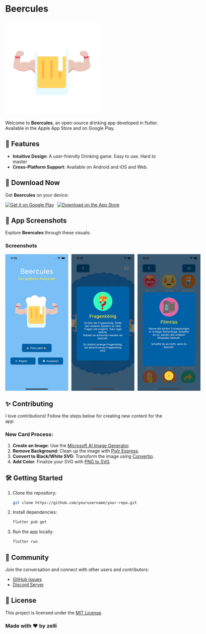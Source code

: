 # Beercules

<img src="assets/images/logo.png" alt="App logo" width="300" height="300">


Welcome to **Beercules**, an open-source drinking app developed in flutter. Available in the Apple App Store and on Google Play.

## 🚀 Features
- **Intuitive Design**: A user-friendly Drinking game. Easy to use. Hard to master
- **Cross-Platform Support**: Available on Android and iOS and Web.



## 📱 Download Now

Get **Beercules** on your device:

<div style="display: flex; gap: 10px;">
   <a href="https://play.google.com/store/apps/details?id=cc.zellner.beercules">
      <img src="https://upload.wikimedia.org/wikipedia/commons/7/78/Google_Play_Store_badge_EN.svg" alt="Get it on Google Play" width="200">
   </a>
   <a href="https://apps.apple.com/vn/app/beercules/id1469757352">
      <img src="https://developer.apple.com/assets/elements/badges/download-on-the-app-store.svg" alt="Download on the App Store" width="200">
   </a>
</div>


## 🎨 App Screenshots

Explore **Beercules** through these visuals:

### **Screenshots**
<div style="display: flex; gap: 10px;">
   <img src="screenshots/6.5zoll_iphone13/de//Simulator%20Screen%20Shot%20-%20iPhone%2013%20Pro%20-%202022-05-20%20at%2011.59.51.png" alt="Screenshot home logo" width="200" >
   <img src="screenshots/6.5zoll_iphone13/de//Simulator Screen Shot - iPhone 13 Pro - 2022-05-20 at 12.00.32.png" alt="Screenshot home logo" width="200" >
   <img src="screenshots/6.5zoll_iphone13/de/Simulator Screen Shot - iPhone 13 Pro - 2022-05-20 at 12.01.19.png" alt="Screenshot home logo" width="200" >
</div>


## ✨ Contributing

I love contributions! Follow the steps below for creating new content for the app:

### New Card Process:
1. **Create an Image**: Use the [Microsoft AI Image Generator](https://create.microsoft.com/en-us/features/ai-image-generator).
2. **Remove Background**: Clean up the image with [Pixlr Express](https://pixlr.com/de/express/).
3. **Convert to Black/White SVG**: Transform the image using [Convertio](https://convertio.co/de/download/).
4. **Add Color**: Finalize your SVG with [PNG to SVG](https://www.pngtosvg.com/).


## 🛠️ Getting Started

1. Clone the repository:
   ```bash
   git clone https://github.com/yourusername/your-repo.git
   ```
2. Install dependencies:
   ```bash
   flutter pub get
   ```
3. Run the app locally:
   ```bash
   flutter run
   ```


## 💬 Community

Join the conversation and connect with other users and contributors:
- [GitHub Issues](https://github.com/yourusername/your-repo/issues)
- [Discord Server](#)


## 📝 License

This project is licensed under the [MIT License](LICENSE).


### Made with ❤️ by zelli